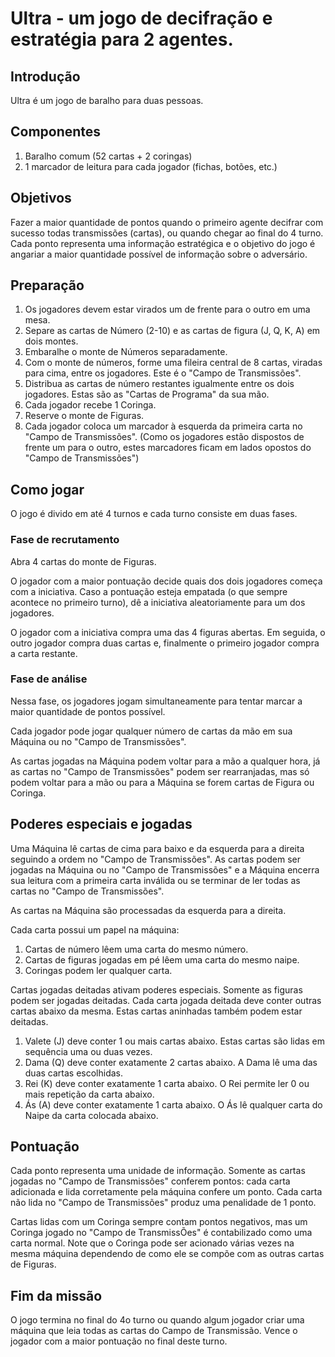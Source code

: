 # Ultra - um jogo de decifração e estratégia para 2 agentes.

## Introdução

Ultra é um jogo de baralho para duas pessoas.

## Componentes

1. Baralho comum (52 cartas + 2 coringas)
2. 1 marcador de leitura para cada jogador (fichas, botões, etc.)

## Objetivos

Fazer a maior quantidade de pontos quando o primeiro agente decifrar com sucesso
todas transmissões (cartas), ou quando chegar ao final do 4 turno. Cada ponto
representa uma informação estratégica e o objetivo do jogo é angariar a maior
quantidade possível de informação sobre o adversário.

## Preparação

1. Os jogadores devem estar virados um de frente para o outro em uma mesa.
2. Separe as cartas de Número (2-10) e as cartas de figura (J, Q, K, A) em dois
   montes.
3. Embaralhe o monte de Números separadamente.
4. Com o monte de números, forme uma fileira central de 8 cartas, viradas para
   cima, entre os jogadores. Este é o "Campo de Transmissões".
5. Distribua as cartas de número restantes igualmente entre os dois jogadores.
   Estas são as "Cartas de Programa" da sua mão.
6. Cada jogador recebe 1 Coringa.
7. Reserve o monte de Figuras.
8. Cada jogador coloca um marcador à esquerda da primeira carta no "Campo de
   Transmissões". (Como os jogadores estão dispostos de frente um para o outro,
   estes marcadores ficam em lados opostos do "Campo de Transmissões")


## Como jogar

O jogo é divido em até 4 turnos e cada turno consiste em duas fases.

### Fase de recrutamento

Abra 4 cartas do monte de Figuras.

O jogador com a maior pontuação decide quais dos dois jogadores começa com a 
iniciativa. Caso a pontuação esteja empatada (o que sempre acontece no primeiro 
turno), dê a iniciativa aleatoriamente para um dos jogadores.

O jogador com a iniciativa compra uma das 4 figuras abertas. Em seguida, o outro
jogador compra duas cartas e, finalmente o primeiro jogador compra a carta
restante.

### Fase de análise

Nessa fase, os jogadores jogam simultaneamente para tentar marcar a maior 
quantidade de pontos possível.

Cada jogador pode jogar qualquer número de cartas da mão em sua Máquina ou no
"Campo de Transmissões".

As cartas jogadas na Máquina podem voltar para a mão a qualquer hora, já as
cartas no "Campo de Transmissões" podem ser rearranjadas, mas só podem voltar 
para a mão ou para a Máquina se forem cartas de Figura ou Coringa.


## Poderes especiais e jogadas

Uma Máquina lê cartas de cima para baixo e da esquerda para a direita seguindo 
a ordem no "Campo de Transmissões". As cartas podem ser jogadas na Máquina ou
no "Campo de Transmissões" e a Máquina encerra sua leitura com a primeira carta
inválida ou se terminar de ler todas as cartas no "Campo de Transmissões".

As cartas na Máquina são processadas da esquerda para a direita.

Cada carta possui um papel na máquina:

1. Cartas de número lêem uma carta do mesmo número.
2. Cartas de figuras jogadas em pé lêem uma carta do mesmo naipe.
3. Coringas podem ler qualquer carta.

Cartas jogadas deitadas ativam poderes especiais. Somente as figuras podem ser
jogadas deitadas. Cada carta jogada deitada deve conter outras cartas abaixo da 
mesma. Estas cartas aninhadas também podem estar deitadas.

1. Valete (J) deve conter 1 ou mais cartas abaixo. Estas cartas
   são lidas em sequência uma ou duas vezes.
2. Dama (Q) deve conter exatamente 2 cartas abaixo. A Dama lê uma das duas
   cartas escolhidas.
3. Rei (K) deve conter exatamente 1 carta abaixo. O Rei permite ler 0 ou mais
   repetição da carta abaixo.
4. Ás (A) deve conter exatamente 1 carta abaixo. O Ás lê qualquer carta do Naipe
   da carta colocada abaixo.


## Pontuação

Cada ponto representa uma unidade de informação. Somente as cartas jogadas no
"Campo de Transmissões" conferem pontos: cada carta adicionada e lida
corretamente pela máquina confere um ponto. Cada carta não lida no "Campo de
Transmissões" produz uma penalidade de 1 ponto.

Cartas lidas com um Coringa sempre contam pontos negativos, mas um Coringa
jogado no "Campo de TransmissÕes" é contabilizado como uma carta normal. Note
que o Coringa pode ser acionado várias vezes na mesma máquina dependendo de como
ele se compõe com as outras cartas de Figuras.

## Fim da missão

O jogo termina no final do 4o turno ou quando algum jogador criar uma máquina
que leia todas as cartas do Campo de Transmissão. Vence o jogador com a
maior pontuação no final deste turno.